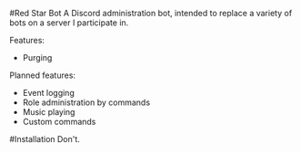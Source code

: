 #Red Star Bot
A Discord administration bot, intended to replace a variety of bots on a server I participate in.

Features:
- Purging

Planned features:
- Event logging
- Role administration by commands
- Music playing
- Custom commands

#Installation
Don't.
